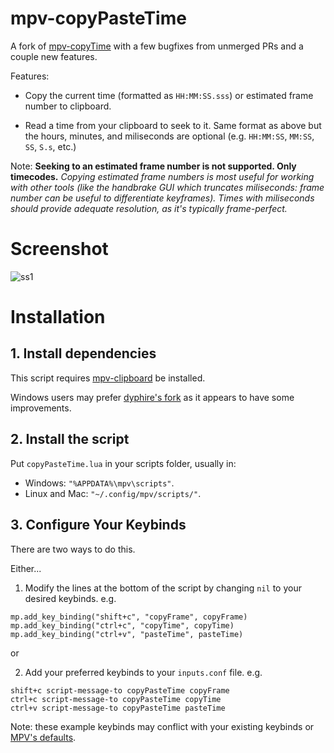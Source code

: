 # mpv-copyPasteTime

A fork of [mpv-copyTime](https://github.com/Arieleg/mpv-copyTime) with a few bugfixes from unmerged PRs and a couple new features.

Features:

- Copy the current time (formatted as `HH:MM:SS.sss`) or estimated frame number to clipboard.

- Read a time from your clipboard to seek to it. Same format as above but the hours, minutes, and miliseconds are optional (e.g. `HH:MM:SS`, `MM:SS`, `SS`, `S.s`, etc.)

Note: **Seeking to an estimated frame number is not supported. Only timecodes.** *Copying estimated frame numbers is most useful for working with other tools (like the handbrake GUI which truncates miliseconds: frame number can be useful to differentiate keyframes). Times with miliseconds should provide adequate resolution, as it's typically frame-perfect.*

# Screenshot
![ss1](https://user-images.githubusercontent.com/40000640/111867156-02f68a00-8951-11eb-84a8-c78616c68aa3.PNG)

# Installation

## 1. Install dependencies

This script requires [mpv-clipboard](https://github.com/CogentRedTester/mpv-clipboard) be installed.

Windows users may prefer [dyphire's fork](https://github.com/dyphire/mpv-clipboard) as it appears to have some improvements.

## 2. Install the script

Put `copyPasteTime.lua` in your scripts folder, usually in:
*  Windows: `"%APPDATA%\mpv\scripts"`.
*  Linux and Mac: `"~/.config/mpv/scripts/"`.

## 3. Configure Your Keybinds

There are two ways to do this.

Either...

1. Modify the lines at the bottom of the script by changing `nil` to your desired keybinds. e.g.
```
mp.add_key_binding("shift+c", "copyFrame", copyFrame)
mp.add_key_binding("ctrl+c", "copyTime", copyTime)
mp.add_key_binding("ctrl+v", "pasteTime", pasteTime)
```

or

2. Add your preferred keybinds to your `inputs.conf` file. e.g.
```
shift+c script-message-to copyPasteTime copyFrame
ctrl+c script-message-to copyPasteTime copyTime
ctrl+v script-message-to copyPasteTime pasteTime
```

Note: these example keybinds may conflict with your existing keybinds or [MPV's defaults](https://github.com/mpv-player/mpv/blob/master/etc/input.conf).

